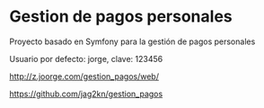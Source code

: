 Gestion de pagos personales
===========================

Proyecto basado en Symfony para la gestión de pagos personales

Usuario por defecto: jorge, clave: 123456

http://z.joorge.com/gestion_pagos/web/

https://github.com/jag2kn/gestion_pagos


